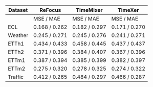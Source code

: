 | Dataset   | ReFocus   | TimeMixer |TimeXer|
|-|-|-|-|
|| MSE / MAE   | MSE / MAE|MSE / MAE |
| ECL       | 0.168 / 0.262 | 0.182 / 0.297 | 0.171 / 0.270 |
| Weather   | 0.245 / 0.271 | 0.245 / 0.276 | 0.241 / 0.271 |
| ETTh1     | 0.434 / 0.433 | 0.458 / 0.445 | 0.437 / 0.437 |
| ETTh2     | 0.371 / 0.396 | 0.384 / 0.407 | 0.367 / 0.396 |
| ETTm1     | 0.387 / 0.394 | 0.385 / 0.399 | 0.382 / 0.397 |
| ETTm2     | 0.275 / 0.320 | 0.278 / 0.325 | 0.274 / 0.322 |
| Traffic   | 0.412 / 0.265 | 0.484 / 0.297 | 0.466 / 0.287 |
